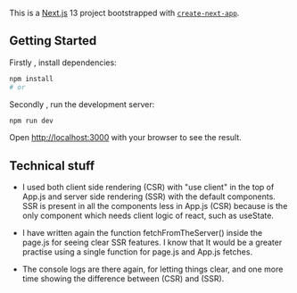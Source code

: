 This is a [Next.js](https://nextjs.org/) 13 project bootstrapped with [`create-next-app`](https://github.com/vercel/next.js/tree/canary/packages/create-next-app).

## Getting Started

Firstly , install dependencies:

```bash
npm install
# or
```

Secondly , run the development server:

```bash
npm run dev
```

Open [http://localhost:3000](http://localhost:3000) with your browser to see the result.

## Technical stuff

- I used both client side rendering (CSR) with "use client" in the top of App.js and server side rendering (SSR) with the default components.
  SSR is present in all the components less in App.js (CSR) because is the only component which needs client logic of react, such as useState.

- I have written again the function fetchFromTheServer() inside the page.js for seeing clear SSR features. I know that It would be a greater practise using a single function for page.js and App.js fetches.

- The console logs are there again, for letting things clear, and one more time showing the difference between (CSR) and (SSR).
